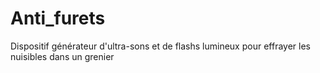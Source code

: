 # Anti_furets
Dispositif générateur d'ultra-sons et de flashs lumineux pour effrayer les nuisibles dans un grenier
